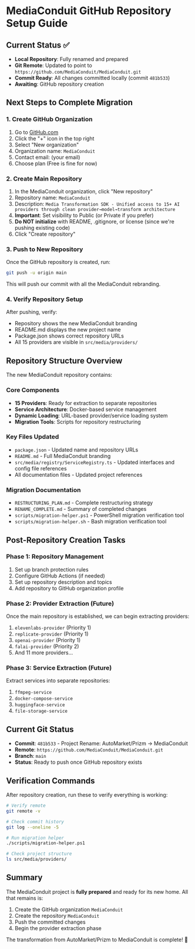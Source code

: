 # MediaConduit GitHub Repository Setup Guide

## Current Status ✅
- **Local Repository**: Fully renamed and prepared
- **Git Remote**: Updated to point to `https://github.com/MediaConduit/MediaConduit.git`
- **Commit Ready**: All changes committed locally (commit `481b533`)
- **Awaiting**: GitHub repository creation

## Next Steps to Complete Migration

### 1. Create GitHub Organization
1. Go to [GitHub.com](https://github.com)
2. Click the "+" icon in the top right
3. Select "New organization"
4. Organization name: `MediaConduit`
5. Contact email: (your email)
6. Choose plan (Free is fine for now)

### 2. Create Main Repository
1. In the MediaConduit organization, click "New repository"
2. Repository name: `MediaConduit`
3. Description: `Media Transformation SDK - Unified access to 15+ AI providers through clean provider→model→transform architecture`
4. **Important**: Set visibility to Public (or Private if you prefer)
5. **Do NOT initialize** with README, .gitignore, or license (since we're pushing existing code)
6. Click "Create repository"

### 3. Push to New Repository
Once the GitHub repository is created, run:
```bash
git push -u origin main
```

This will push our commit with all the MediaConduit rebranding.

### 4. Verify Repository Setup
After pushing, verify:
- Repository shows the new MediaConduit branding
- README.md displays the new project name
- Package.json shows correct repository URLs
- All 15 providers are visible in `src/media/providers/`

## Repository Structure Overview

The new MediaConduit repository contains:

### Core Components
- **15 Providers**: Ready for extraction to separate repositories
- **Service Architecture**: Docker-based service management
- **Dynamic Loading**: URL-based provider/service loading system
- **Migration Tools**: Scripts for repository restructuring

### Key Files Updated
- `package.json` - Updated name and repository URLs
- `README.md` - Full MediaConduit branding
- `src/media/registry/ServiceRegistry.ts` - Updated interfaces and config file references
- All documentation files - Updated project references

### Migration Documentation
- `RESTRUCTURING_PLAN.md` - Complete restructuring strategy
- `RENAME_COMPLETE.md` - Summary of completed changes
- `scripts/migration-helper.ps1` - PowerShell migration verification tool
- `scripts/migration-helper.sh` - Bash migration verification tool

## Post-Repository Creation Tasks

### Phase 1: Repository Management
1. Set up branch protection rules
2. Configure GitHub Actions (if needed)
3. Set up repository description and topics
4. Add repository to GitHub organization profile

### Phase 2: Provider Extraction (Future)
Once the main repository is established, we can begin extracting providers:
1. `elevenlabs-provider` (Priority 1)
2. `replicate-provider` (Priority 1)
3. `openai-provider` (Priority 1)
4. `falai-provider` (Priority 2)
5. And 11 more providers...

### Phase 3: Service Extraction (Future)
Extract services into separate repositories:
1. `ffmpeg-service`
2. `docker-compose-service`
3. `huggingface-service`
4. `file-storage-service`

## Current Git Status
- **Commit**: `481b533` - Project Rename: AutoMarket/Prizm → MediaConduit
- **Remote**: `https://github.com/MediaConduit/MediaConduit.git`
- **Branch**: `main`
- **Status**: Ready to push once GitHub repository exists

## Verification Commands
After repository creation, run these to verify everything is working:

```bash
# Verify remote
git remote -v

# Check commit history
git log --oneline -5

# Run migration helper
./scripts/migration-helper.ps1

# Check project structure
ls src/media/providers/
```

## Summary
The MediaConduit project is **fully prepared** and ready for its new home. All that remains is:
1. Create the GitHub organization `MediaConduit`
2. Create the repository `MediaConduit`
3. Push the committed changes
4. Begin the provider extraction phase

The transformation from AutoMarket/Prizm to MediaConduit is complete! 🚀
